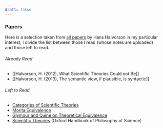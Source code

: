 ```yaml
---
draft: false
---
```

### Papers
Here is a selection taken from [all papers](https://www.princeton.edu/~hhalvors/papers/index-old.html) by Hans Halvorson in my particular interest, I divide the list between those I read (whose notes are uploaded) and those left to read.
###### Already Read
- [[Halvorson, H. (2012), What Scientific Theories Could not Be]]
- [[Halvorson, H. (2013), The semantic view, if plausible, is syntactic]]
###### Left to Read
- [Categories of Scientific Theories](https://philsci-archive.pitt.edu/11923/2/Cats.Sci.Theo.pdf)
- [Morita Equivalence](https://arxiv.org/abs/1506.04675)
- [Glymour and Quine on Theoretical Equivalence](https://philsci-archive.pitt.edu/11341/1/glymour%26quine.pdf)
- [Scientific Theories](https://philsci-archive.pitt.edu/11347/1/sci-theories.pdf) (Oxford Handbook of Philosophy of Science)